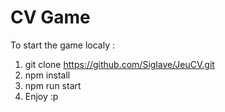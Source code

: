 # CV Game

To start the game localy :

1. git clone https://github.com/Siglave/JeuCV.git
2. npm install 
3. npm run start
4. Enjoy :p



